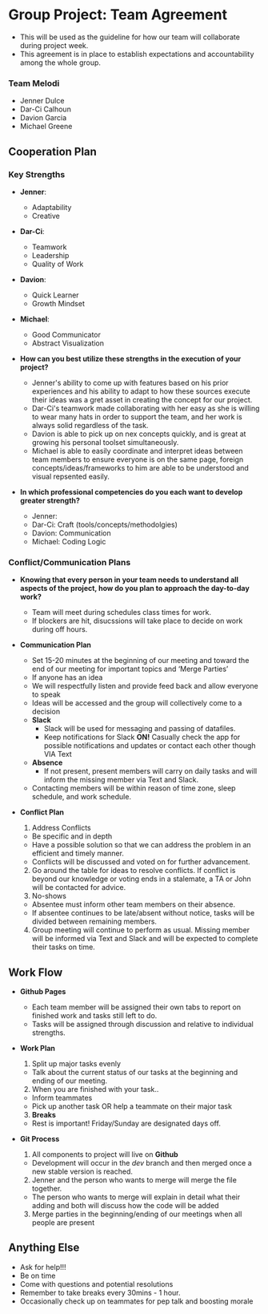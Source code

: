 # Group Project: Team Agreement
+ This will be used as the guideline for how our team will collaborate during project week.
+ This agreement is in place to establish expectations and accountability among the whole group.

### Team Melodi
  + Jenner Dulce
  + Dar-Ci Calhoun
  + Davion Garcia
  + Michael Greene

## Cooperation Plan

### Key Strengths
  + **Jenner**:
    + Adaptability
    + Creative
  + **Dar-Ci**:
    + Teamwork
    + Leadership
    + Quality of Work
  + **Davion**:
    + Quick Learner
    + Growth Mindset
  + **Michael**:
    + Good Communicator
    + Abstract Visualization
   
  + **How can you best utilize these strengths in the execution of your project?**
    + Jenner's ability to come up with features based on his prior experiences and his ability to adapt to how these sources execute their ideas was a gret asset in creating the concept for our project.
    + Dar-Ci's teamwork made collaborating with her easy as she is willing to wear many hats in order to support the team, and her work is always solid regardless of the task.
    + Davion is able to pick up on nex concepts quickly, and is great at growing his personal toolset simultaneously.
    + Michael is able to easily coordinate and interpret ideas between team members to ensure everyone is on the same page, foreign concepts/ideas/frameworks to him are able to be understood and visual repsented easily. 

  + **In which professional competencies do you each want to develop greater strength?**
    + Jenner: 
    + Dar-Ci: Craft (tools/concepts/methodolgies)
    + Davion: Communication
    + Michael: Coding Logic

### Conflict/Communication Plans
  + **Knowing that every person in your team needs to understand all aspects of the project, how do you plan to approach the day-to-day work?**
    + Team will meet during schedules class times for work.
    + If blockers are hit, disucssions will take place to decide on work during off hours.
 
  + **Communication Plan**
    + Set 15-20 minutes at the beginning of our meeting and toward the end of our meeting for important topics and ‘Merge Parties’
    + If anyone has an idea
    + We will respectfully listen and provide feed back and allow everyone to speak
    + Ideas will be accessed and the group will collectively come to a decision
    + **Slack**
      + Slack will be used for messaging and passing of datafiles.
      + Keep notifications for Slack **ON!** Casually check the app for possible notifications and updates or contact each other though VIA Text
    + **Absence**
      + If not present, present members will carry on daily tasks and will inform the missing member via Text and Slack.
    + Contacting members will be within reason of time zone, sleep schedule, and work schedule.

  + **Conflict Plan**
    1. Address Conflicts
      + Be specific and in depth
      + Have a possible solution so that we can address the problem in an efficient and timely manner.
      + Conflicts will be discussed and voted on for further advancement.
    2. Go around the table for ideas to resolve conflicts. If conflict is beyond our knowledge or voting ends in a stalemate, a TA or John will be contacted for advice.
    3. No-shows
      + Absentee must inform other team members on their absence. 
      + If absentee continues to be late/absent without notice, tasks will be divided between remaining members.
    4. Group meeting will continue to perform as usual. Missing member will be informed via Text and Slack and will be expected to complete their tasks on time.

## **Work Flow**
  + **Github Pages**
    + Each team member will be assigned their own tabs to report on finished work and tasks still left to do.
    + Tasks will be assigned through discussion and relative to individual strengths.

  + **Work Plan**
    1. Split up major tasks evenly
      + Talk about the current status of our tasks at the beginning and ending of our meeting.
    2. When you are finished with your task..
      + Inform teammates
      + Pick up another task OR help a teammate on their major task
    3. **Breaks**
      + Rest is important! Friday/Sunday are designated days off.  

  + **Git Process**
    1. All components to project will live on **Github**
      + Development will occur in the *dev* branch and then merged once a new stable version is reached.  
    2. Jenner and the person who wants to merge will merge the file together.
      + The person who wants to merge will explain in detail what their adding and both will discuss how the code will be added
    3. Merge parties in the beginning/ending of our meetings when all people are present

## **Anything Else**
  + Ask for help!!!
  + Be on time
  + Come with questions and potential resolutions
  + Remember to take breaks every 30mins - 1 hour.
  + Occasionally check up on teammates for pep talk and boosting morale
